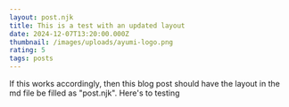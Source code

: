```yaml
---
layout: post.njk
title: This is a test with an updated layout
date: 2024-12-07T13:20:00.000Z
thumbnail: /images/uploads/ayumi-logo.png
rating: 5
tags: posts
---
```

If this works accordingly, then this blog post should have the layout in the md file be filled as "post.njk". Here's to testing
